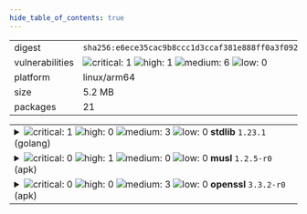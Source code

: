 ```yaml
---
hide_table_of_contents: true
---
```


<table>
<tr><td>digest</td><td><code>sha256:e6ece35cac9b8ccc1d3ccaf381e888ff0a3f092b292677b7422527839a824123</code></td><tr><tr><td>vulnerabilities</td><td><img alt="critical: 1" src="https://img.shields.io/badge/critical-1-8b1924"/> <img alt="high: 1" src="https://img.shields.io/badge/high-1-e25d68"/> <img alt="medium: 6" src="https://img.shields.io/badge/medium-6-fbb552"/> <img alt="low: 0" src="https://img.shields.io/badge/low-0-lightgrey"/> <!-- unspecified: 0 --></td></tr>
<tr><td>platform</td><td>linux/arm64</td></tr>
<tr><td>size</td><td>5.2 MB</td></tr>
<tr><td>packages</td><td>21</td></tr>
</table>
</details></table>
</details>

<table>
<tr><td valign="top">
<details><summary><img alt="critical: 1" src="https://img.shields.io/badge/C-1-8b1924"/> <img alt="high: 0" src="https://img.shields.io/badge/H-0-lightgrey"/> <img alt="medium: 3" src="https://img.shields.io/badge/M-3-fbb552"/> <img alt="low: 0" src="https://img.shields.io/badge/L-0-lightgrey"/> <!-- unspecified: 0 --><strong>stdlib</strong> <code>1.23.1</code> (golang)</summary>

<small><code>pkg:golang/stdlib@1.23.1</code></small><br/>

```dockerfile
# Dockerfile (38:38)
COPY --from=deps /etc/ssl/certs/ca-certificates.crt /etc/ssl/certs/
```

<br/>

<a href="https://scout.docker.com/v/CVE-2025-22871?s=golang&n=stdlib&t=golang&vr=%3C1.23.8"><img alt="critical : CVE--2025--22871" src="https://img.shields.io/badge/CVE--2025--22871-lightgrey?label=critical%20&labelColor=8b1924"/></a> 

<table>
<tr><td>Affected range</td><td><code>&lt;1.23.8</code></td></tr>
<tr><td>Fixed version</td><td><code>1.23.8</code></td></tr>
<tr><td>EPSS Score</td><td><code>0.015%</code></td></tr>
<tr><td>EPSS Percentile</td><td><code>2nd percentile</code></td></tr>
</table>

<details><summary>Description</summary>
<blockquote>

The net/http package improperly accepts a bare LF as a line terminator in chunked data chunk-size lines. This can permit request smuggling if a net/http server is used in conjunction with a server that incorrectly accepts a bare LF as part of a chunk-ext.

</blockquote>
</details>

<a href="https://scout.docker.com/v/CVE-2024-45341?s=golang&n=stdlib&t=golang&vr=%3E%3D1.23.0-0%2C%3C1.23.5"><img alt="medium : CVE--2024--45341" src="https://img.shields.io/badge/CVE--2024--45341-lightgrey?label=medium%20&labelColor=fbb552"/></a> 

<table>
<tr><td>Affected range</td><td><code>>=1.23.0-0<br/><1.23.5</code></td></tr>
<tr><td>Fixed version</td><td><code>1.23.5</code></td></tr>
<tr><td>EPSS Score</td><td><code>0.018%</code></td></tr>
<tr><td>EPSS Percentile</td><td><code>3rd percentile</code></td></tr>
</table>

<details><summary>Description</summary>
<blockquote>

A certificate with a URI which has a IPv6 address with a zone ID may incorrectly satisfy a URI name constraint that applies to the certificate chain.

Certificates containing URIs are not permitted in the web PKI, so this only affects users of private PKIs which make use of URIs.

</blockquote>
</details>

<a href="https://scout.docker.com/v/CVE-2024-45336?s=golang&n=stdlib&t=golang&vr=%3E%3D1.23.0-0%2C%3C1.23.5"><img alt="medium : CVE--2024--45336" src="https://img.shields.io/badge/CVE--2024--45336-lightgrey?label=medium%20&labelColor=fbb552"/></a> 

<table>
<tr><td>Affected range</td><td><code>>=1.23.0-0<br/><1.23.5</code></td></tr>
<tr><td>Fixed version</td><td><code>1.23.5</code></td></tr>
<tr><td>EPSS Score</td><td><code>0.027%</code></td></tr>
<tr><td>EPSS Percentile</td><td><code>6th percentile</code></td></tr>
</table>

<details><summary>Description</summary>
<blockquote>

The HTTP client drops sensitive headers after following a cross-domain redirect. For example, a request to a.com/ containing an Authorization header which is redirected to b.com/ will not send that header to b.com.

In the event that the client received a subsequent same-domain redirect, however, the sensitive headers would be restored. For example, a chain of redirects from a.com/, to b.com/1, and finally to b.com/2 would incorrectly send the Authorization header to b.com/2.

</blockquote>
</details>

<a href="https://scout.docker.com/v/CVE-2025-22866?s=golang&n=stdlib&t=golang&vr=%3E%3D1.23.0-0%2C%3C1.23.6"><img alt="medium : CVE--2025--22866" src="https://img.shields.io/badge/CVE--2025--22866-lightgrey?label=medium%20&labelColor=fbb552"/></a> 

<table>
<tr><td>Affected range</td><td><code>>=1.23.0-0<br/><1.23.6</code></td></tr>
<tr><td>Fixed version</td><td><code>1.23.6</code></td></tr>
<tr><td>EPSS Score</td><td><code>0.008%</code></td></tr>
<tr><td>EPSS Percentile</td><td><code>0th percentile</code></td></tr>
</table>

<details><summary>Description</summary>
<blockquote>

Due to the usage of a variable time instruction in the assembly implementation of an internal function, a small number of bits of secret scalars are leaked on the ppc64le architecture. Due to the way this function is used, we do not believe this leakage is enough to allow recovery of the private key when P-256 is used in any well known protocols.

</blockquote>
</details>
</details></td></tr>

<tr><td valign="top">
<details><summary><img alt="critical: 0" src="https://img.shields.io/badge/C-0-lightgrey"/> <img alt="high: 1" src="https://img.shields.io/badge/H-1-e25d68"/> <img alt="medium: 0" src="https://img.shields.io/badge/M-0-lightgrey"/> <img alt="low: 0" src="https://img.shields.io/badge/L-0-lightgrey"/> <!-- unspecified: 0 --><strong>musl</strong> <code>1.2.5-r0</code> (apk)</summary>

<small><code>pkg:apk/alpine/musl@1.2.5-r0?os_name=alpine&os_version=3.20</code></small><br/>

```dockerfile
# Dockerfile (4:31)
FROM alpine:3.20.3 as deps

ARG GO_APP
ARG GORELEASER_DIST_DIR=/go/src/dist

ARG TARGETOS
ARG TARGETARCH
ARG TARGETVARIANT

RUN mkdir -p /go/bin /go/src ${GORELEASER_DIST_DIR}

COPY --from=build ${GORELEASER_DIST_DIR}/ ${GORELEASER_DIST_DIR}

RUN <<EOT
  set -e 
  apk add --no-cache ca-certificates jq
  cd ${GORELEASER_DIST_DIR}/..

  if [[ ${TARGETARCH} == "arm" ]]; then VARIANT=$(echo ${TARGETVARIANT} | sed 's/^v//'); fi
  BIN_PATH=$(jq -r ".[] |select(.type   == \"Binary\" and \
                                .name   == \"${GO_APP}\" and \
                                .goos   == \"${TARGETOS}\" and \
                                .goarch == \"${TARGETARCH}\" and \
                                (.goarm == \"${VARIANT}\" or .goarm == null)) | .path" < /go/src/dist/artifacts.json)
  cp ${BIN_PATH} /go/bin
EOT

FROM alpine:3.20.3
```

<br/>

<a href="https://scout.docker.com/v/CVE-2025-26519?s=alpine&n=musl&ns=alpine&t=apk&osn=alpine&osv=3.20&vr=%3C1.2.5-r1"><img alt="high : CVE--2025--26519" src="https://img.shields.io/badge/CVE--2025--26519-lightgrey?label=high%20&labelColor=e25d68"/></a> 

<table>
<tr><td>Affected range</td><td><code>&lt;1.2.5-r1</code></td></tr>
<tr><td>Fixed version</td><td><code>1.2.5-r1</code></td></tr>
<tr><td>EPSS Score</td><td><code>0.010%</code></td></tr>
<tr><td>EPSS Percentile</td><td><code>1st percentile</code></td></tr>
</table>

<details><summary>Description</summary>
<blockquote>



</blockquote>
</details>
</details></td></tr>

<tr><td valign="top">
<details><summary><img alt="critical: 0" src="https://img.shields.io/badge/C-0-lightgrey"/> <img alt="high: 0" src="https://img.shields.io/badge/H-0-lightgrey"/> <img alt="medium: 3" src="https://img.shields.io/badge/M-3-fbb552"/> <img alt="low: 0" src="https://img.shields.io/badge/L-0-lightgrey"/> <!-- unspecified: 0 --><strong>openssl</strong> <code>3.3.2-r0</code> (apk)</summary>

<small><code>pkg:apk/alpine/openssl@3.3.2-r0?os_name=alpine&os_version=3.20</code></small><br/>

```dockerfile
# Dockerfile (4:31)
FROM alpine:3.20.3 as deps

ARG GO_APP
ARG GORELEASER_DIST_DIR=/go/src/dist

ARG TARGETOS
ARG TARGETARCH
ARG TARGETVARIANT

RUN mkdir -p /go/bin /go/src ${GORELEASER_DIST_DIR}

COPY --from=build ${GORELEASER_DIST_DIR}/ ${GORELEASER_DIST_DIR}

RUN <<EOT
  set -e 
  apk add --no-cache ca-certificates jq
  cd ${GORELEASER_DIST_DIR}/..

  if [[ ${TARGETARCH} == "arm" ]]; then VARIANT=$(echo ${TARGETVARIANT} | sed 's/^v//'); fi
  BIN_PATH=$(jq -r ".[] |select(.type   == \"Binary\" and \
                                .name   == \"${GO_APP}\" and \
                                .goos   == \"${TARGETOS}\" and \
                                .goarch == \"${TARGETARCH}\" and \
                                (.goarm == \"${VARIANT}\" or .goarm == null)) | .path" < /go/src/dist/artifacts.json)
  cp ${BIN_PATH} /go/bin
EOT

FROM alpine:3.20.3
```

<br/>

<a href="https://scout.docker.com/v/CVE-2024-12797?s=alpine&n=openssl&ns=alpine&t=apk&osn=alpine&osv=3.20&vr=%3C3.3.3-r0"><img alt="medium : CVE--2024--12797" src="https://img.shields.io/badge/CVE--2024--12797-lightgrey?label=medium%20&labelColor=fbb552"/></a> 

<table>
<tr><td>Affected range</td><td><code>&lt;3.3.3-r0</code></td></tr>
<tr><td>Fixed version</td><td><code>3.3.3-r0</code></td></tr>
<tr><td>EPSS Score</td><td><code>0.159%</code></td></tr>
<tr><td>EPSS Percentile</td><td><code>38th percentile</code></td></tr>
</table>

<details><summary>Description</summary>
<blockquote>



</blockquote>
</details>

<a href="https://scout.docker.com/v/CVE-2024-9143?s=alpine&n=openssl&ns=alpine&t=apk&osn=alpine&osv=3.20&vr=%3C3.3.2-r1"><img alt="medium : CVE--2024--9143" src="https://img.shields.io/badge/CVE--2024--9143-lightgrey?label=medium%20&labelColor=fbb552"/></a> 

<table>
<tr><td>Affected range</td><td><code>&lt;3.3.2-r1</code></td></tr>
<tr><td>Fixed version</td><td><code>3.3.2-r1</code></td></tr>
<tr><td>EPSS Score</td><td><code>0.372%</code></td></tr>
<tr><td>EPSS Percentile</td><td><code>58th percentile</code></td></tr>
</table>

<details><summary>Description</summary>
<blockquote>



</blockquote>
</details>

<a href="https://scout.docker.com/v/CVE-2024-13176?s=alpine&n=openssl&ns=alpine&t=apk&osn=alpine&osv=3.20&vr=%3C3.3.2-r2"><img alt="medium : CVE--2024--13176" src="https://img.shields.io/badge/CVE--2024--13176-lightgrey?label=medium%20&labelColor=fbb552"/></a> 

<table>
<tr><td>Affected range</td><td><code>&lt;3.3.2-r2</code></td></tr>
<tr><td>Fixed version</td><td><code>3.3.2-r2</code></td></tr>
<tr><td>EPSS Score</td><td><code>0.033%</code></td></tr>
<tr><td>EPSS Percentile</td><td><code>8th percentile</code></td></tr>
</table>

<details><summary>Description</summary>
<blockquote>



</blockquote>
</details>
</details></td></tr>
</table>

